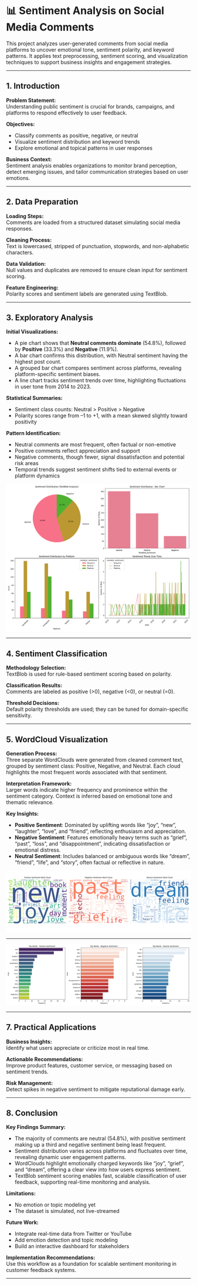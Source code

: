 # 📊 Sentiment Analysis on Social Media Comments

This project analyzes user-generated comments from social media platforms to uncover emotional tone, sentiment polarity, and keyword patterns. It applies text preprocessing, sentiment scoring, and visualization techniques to support business insights and engagement strategies.

---

## 1. Introduction

**Problem Statement:**  
Understanding public sentiment is crucial for brands, campaigns, and platforms to respond effectively to user feedback.

**Objectives:**  
- Classify comments as positive, negative, or neutral  
- Visualize sentiment distribution and keyword trends  
- Explore emotional and topical patterns in user responses

**Business Context:**  
Sentiment analysis enables organizations to monitor brand perception, detect emerging issues, and tailor communication strategies based on user emotions.

---

## 2. Data Preparation

**Loading Steps:**  
Comments are loaded from a structured dataset simulating social media responses.

**Cleaning Process:**  
Text is lowercased, stripped of punctuation, stopwords, and non-alphabetic characters.

**Data Validation:**  
Null values and duplicates are removed to ensure clean input for sentiment scoring.

**Feature Engineering:**  
Polarity scores and sentiment labels are generated using TextBlob.

---

## 3. Exploratory Analysis

**Initial Visualizations:**  
- A pie chart shows that **Neutral comments dominate** (54.8%), followed by **Positive** (33.3%) and **Negative** (11.9%).  
- A bar chart confirms this distribution, with Neutral sentiment having the highest post count.  
- A grouped bar chart compares sentiment across platforms, revealing platform-specific sentiment biases.  
- A line chart tracks sentiment trends over time, highlighting fluctuations in user tone from 2014 to 2023.

**Statistical Summaries:**  
- Sentiment class counts: Neutral > Positive > Negative  
- Polarity scores range from –1 to +1, with a mean skewed slightly toward positivity

**Pattern Identification:**  
- Neutral comments are most frequent, often factual or non-emotive  
- Positive comments reflect appreciation and support  
- Negative comments, though fewer, signal dissatisfaction and potential risk areas  
- Temporal trends suggest sentiment shifts tied to external events or platform dynamics

![Sentiment Distribution](image/sentiment_distribution.png)

---

## 4. Sentiment Classification

**Methodology Selection:**  
TextBlob is used for rule-based sentiment scoring based on polarity.

**Classification Results:**  
Comments are labeled as positive (>0), negative (<0), or neutral (=0).

**Threshold Decisions:**  
Default polarity thresholds are used; they can be tuned for domain-specific sensitivity.

---

## 5. WordCloud Visualization

**Generation Process:**  
Three separate WordClouds were generated from cleaned comment text, grouped by sentiment class: Positive, Negative, and Neutral. Each cloud highlights the most frequent words associated with that sentiment.

**Interpretation Framework:**  
Larger words indicate higher frequency and prominence within the sentiment category. Context is inferred based on emotional tone and thematic relevance.

**Key Insights:**  
- **Positive Sentiment**: Dominated by uplifting words like “joy”, “new”, “laughter”, “love”, and “friend”, reflecting enthusiasm and appreciation.
- **Negative Sentiment**: Features emotionally heavy terms such as “grief”, “past”, “loss”, and “disappointment”, indicating dissatisfaction or emotional distress.
- **Neutral Sentiment**: Includes balanced or ambiguous words like “dream”, “friend”, “life”, and “story”, often factual or reflective in nature.

![WordCloud Visualization](image/word_cloud.png)

---

![Top Words](image/top_words.png)

---

## 7. Practical Applications

**Business Insights:**  
Identify what users appreciate or criticize most in real time.

**Actionable Recommendations:**  
Improve product features, customer service, or messaging based on sentiment trends.

**Risk Management:**  
Detect spikes in negative sentiment to mitigate reputational damage early.

---

## 8. Conclusion

**Key Findings Summary:**  
- The majority of comments are neutral (54.8%), with positive sentiment making up a third and negative sentiment being least frequent.  
- Sentiment distribution varies across platforms and fluctuates over time, revealing dynamic user engagement patterns.  
- WordClouds highlight emotionally charged keywords like “joy”, “grief”, and “dream”, offering a clear view into how users express sentiment.  
- TextBlob sentiment scoring enables fast, scalable classification of user feedback, supporting real-time monitoring and analysis.

**Limitations:**  
- No emotion or topic modeling yet  
- The dataset is simulated, not live-streamed

**Future Work:**  
- Integrate real-time data from Twitter or YouTube  
- Add emotion detection and topic modeling  
- Build an interactive dashboard for stakeholders

**Implementation Recommendations:**  
Use this workflow as a foundation for scalable sentiment monitoring in customer feedback systems.

---

